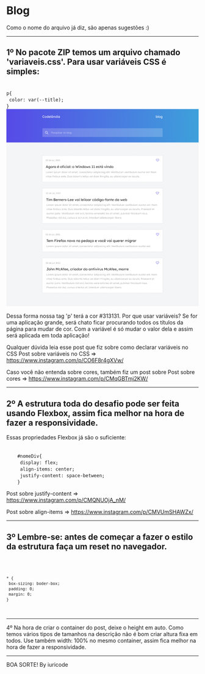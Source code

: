 # Blog

Como o nome do arquivo já diz, são apenas sugestões :)

-------------------------------------------------------------------------------------------------------------------------------------------------------------

## 1º No pacote ZIP temos um arquivo chamado 'variaveis.css'. Para usar variáveis CSS é simples:

<code>
p{
 color: var(--title);
}
</code>

<img src="img/exemplo.png" alt="imagem do projeto">

<p>
    Dessa forma nossa tag 'p' terá a cor #313131.
    Por que usar variáveis? Se for uma aplicação grande, será chato ficar procurando todos os títulos da página para mudar de cor.
    Com a variável é só mudar o valor dela e assim será aplicada em toda aplicação!
</p>

<p>
    Qualquer dúvida leia esse post que fiz sobre como declarar variáveis no CSS
    Post sobre variáveis no CSS => <a href="https://www.instagram.com/p/CO6F8r4gXVw/">https://www.instagram.com/p/CO6F8r4gXVw/</a>
</p>

<p>
    Caso você não entenda sobre cores, também fiz um post sobre
    Post sobre cores => <a href="https://www.instagram.com/p/CMqGBTmj2KW/">https://www.instagram.com/p/CMqGBTmj2KW/</a>
</p>

-------------------------------------------------------------------------------------------------------------------------------------------------------------

## 2º A estrutura toda do desafio pode ser feita usando Flexbox, assim fica melhor na hora de fazer a responsividade.

<p>Essas propriedades Flexbox já são o suficiente:</p>

<code>
    #nomeDiv{
     display: flex;
     align-items: center;
     justify-content: space-between;
    }
</code>

<p>Post sobre justify-content => <a href="https://www.instagram.com/p/CMQNUOjA_nM/">https://www.instagram.com/p/CMQNUOjA_nM/</a></p>
<p>Post sobre align-items => <a href="https://www.instagram.com/p/CMVUmSHAWZx/">https://www.instagram.com/p/CMVUmSHAWZx/</a></p>

-------------------------------------------------------------------------------------------------------------------------------------------------------------

## 3º Lembre-se: antes de começar a fazer o estilo da estrutura faça um reset no navegador.
<code>
    
    * {
     box-sizing: boder-box;
     padding: 0;
     margin: 0;
    }
</code>

-------------------------------------------------------------------------------------------------------------------------------------------------------------

<p>
    4º Na hora de criar o container do post, deixe o height em auto. Como temos vários tipos de tamanhos na descrição não é bom criar altura fixa em todos.
    Use também width: 100% no mesmo container, assim fica melhor na hora de fazer a responsividade.
</p>

-------------------------------------------------------------------------------------------------------------------------------------------------------------

<p>
BOA SORTE! 
By iuricode
</p>
